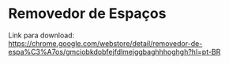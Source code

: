 # Removedor de Espaços

Link para download: https://chrome.google.com/webstore/detail/removedor-de-espa%C3%A7os/gmciobkdobfejfdlmejggbaghhhoghgh?hl=pt-BR
